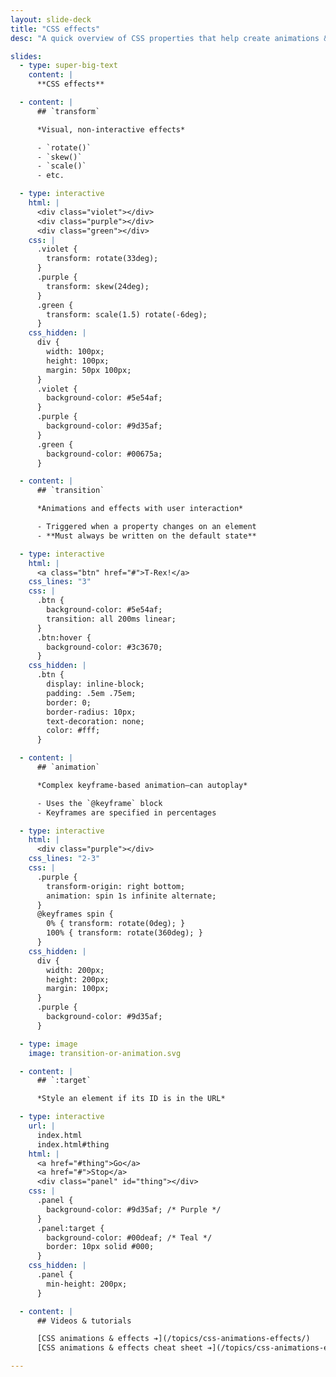 ```yaml
---
layout: slide-deck
title: "CSS effects"
desc: "A quick overview of CSS properties that help create animations & effects, e.g. transform, transition & animation."

slides:
  - type: super-big-text
    content: |
      **CSS effects**

  - content: |
      ## `transform`

      *Visual, non-interactive effects*

      - `rotate()`
      - `skew()`
      - `scale()`
      - etc.

  - type: interactive
    html: |
      <div class="violet"></div>
      <div class="purple"></div>
      <div class="green"></div>
    css: |
      .violet {
        transform: rotate(33deg);
      }
      .purple {
        transform: skew(24deg);
      }
      .green {
        transform: scale(1.5) rotate(-6deg);
      }
    css_hidden: |
      div {
        width: 100px;
        height: 100px;
        margin: 50px 100px;
      }
      .violet {
        background-color: #5e54af;
      }
      .purple {
        background-color: #9d35af;
      }
      .green {
        background-color: #00675a;
      }

  - content: |
      ## `transition`

      *Animations and effects with user interaction*

      - Triggered when a property changes on an element
      - **Must always be written on the default state**

  - type: interactive
    html: |
      <a class="btn" href="#">T-Rex!</a>
    css_lines: "3"
    css: |
      .btn {
        background-color: #5e54af;
        transition: all 200ms linear;
      }
      .btn:hover {
        background-color: #3c3670;
      }
    css_hidden: |
      .btn {
        display: inline-block;
        padding: .5em .75em;
        border: 0;
        border-radius: 10px;
        text-decoration: none;
        color: #fff;
      }

  - content: |
      ## `animation`

      *Complex keyframe-based animation—can autoplay*

      - Uses the `@keyframe` block
      - Keyframes are specified in percentages

  - type: interactive
    html: |
      <div class="purple"></div>
    css_lines: "2-3"
    css: |
      .purple {
        transform-origin: right bottom;
        animation: spin 1s infinite alternate;
      }
      @keyframes spin {
        0% { transform: rotate(0deg); }
        100% { transform: rotate(360deg); }
      }
    css_hidden: |
      div {
        width: 200px;
        height: 200px;
        margin: 100px;
      }
      .purple {
        background-color: #9d35af;
      }

  - type: image
    image: transition-or-animation.svg

  - content: |
      ## `:target`

      *Style an element if its ID is in the URL*

  - type: interactive
    url: |
      index.html
      index.html#thing
    html: |
      <a href="#thing">Go</a>
      <a href="#">Stop</a>
      <div class="panel" id="thing"></div>
    css: |
      .panel {
        background-color: #9d35af; /* Purple */
      }
      .panel:target {
        background-color: #00deaf; /* Teal */
        border: 10px solid #000;
      }
    css_hidden: |
      .panel {
        min-height: 200px;
      }

  - content: |
      ## Videos & tutorials

      [CSS animations & effects ➔](/topics/css-animations-effects/)
      [CSS animations & effects cheat sheet ➔](/topics/css-animations-effects-cheat-sheet/)

---
```

